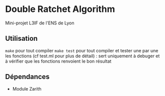 # Double Ratchet Algorithm
Mini-projet L3IF de l'ENS de Lyon

## Utilisation
`make` pour tout compiler
`make test` pour tout compiler et tester une par une les fonctions (cf test.ml pour plus de détail) : sert uniquement à debuger et à vérifier que les fonctions renvoient le bon résultat

## Dépendances
* Module Zarith
